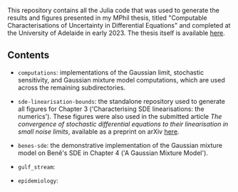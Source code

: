 This repository contains all the Julia code that was used to generate the results and figures presented in my MPhil thesis, titled "Computable Characterisations of Uncertainty in Differential Equations" and completed at the University of Adelaide in early 2023.
The thesis itself is available [here](https://github.com/liamblake/mphil-thesis).

## Contents 

- `computations`: implementations of the Gaussian limit, stochastic sensitivity, and Gaussian mixture model computations, which are used across the remaining subdirectories.

- `sde-linearisation-bounds`: the standalone repository used to generate all figures for Chapter 3 ('Characterising SDE linearisations: the numerics'). These figures were also used in the submitted article *The convergence of stochastic differential equations to their linearisation in small noise limits*, available as a preprint on arXiv [here](https://arxiv.org/abs/2309.16334).

- `benes-sde`: the demonstrative implementation of the Gaussian mixture model on Benê's SDE in Chapter 4 ('A Gaussian Mixture Model').

- `gulf_stream`: 

- `epidemiology`: 
